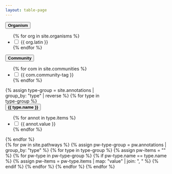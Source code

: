 ```yaml
---
layout: table-page
---
```

<div class="container">
  <div class="row">
    <div class="col-sm" style="max-width:300px;">
<section class="facet">
  <div class="facet-header">
    <button type="button" class="btn btn-link facet-toggle" data-toggle="collapse" href="#organisms" aria-expanded="true" aria-controls="collapseExample">
      <strong class="facet-title">Organism</strong>
    </button>
  </div>
  <div class="facet-body collapse show" id="organisms">
    <ul class="facet-group">
    {% for org in site.organisms %}
      <li class="facet-group-item">
        <label class="form-check-label">
          <input class="form-check-input" type="checkbox" name="organisms" value="{{ org.latin }}">
          {{ org.latin }}
        </label>
      </li>
      {% endfor %}
    </ul>
  </div>
    <div class="facet-header">
    <button type="button" class="btn btn-link facet-toggle" data-toggle="collapse" href="#communities" aria-expanded="true" aria-controls="collapseExample">
      <strong class="facet-title">Community</strong>
    </button>
  </div>
  <div class="facet-body collapse" id="communities">
    <ul class="facet-group">
    {% for com in site.communities %}
      <li class="facet-group-item">
        <label class="form-check-label">
          <input class="form-check-input" type="checkbox" name="communities" value="{{ com.community-tag }}">
          {{ com.community-tag }}
        </label>
      </li>
      {% endfor %}
    </ul>
  </div>
  {% assign type-group = site.annotations | group_by: "type" | reverse %}
  {% for type in type-group %}
      <div class="facet-header">
    <button type="button" class="btn btn-link facet-toggle" data-toggle="collapse" href="#{{ type.name |downcase | replace:" ","_"}}" aria-expanded="true" aria-controls="collapseExample">
      <strong class="facet-title">{{ type.name }}</strong>
    </button>
  </div>
  <div class="facet-body collapse" id="{{ type.name |downcase | replace:" ","_"}}">
    <ul class="facet-group">
    {% for annot in type.items %}
      <li class="facet-group-item">
        <label class="form-check-label">
          <input class="form-check-input" type="checkbox" name="{{ type.name |downcase | replace:" ","_"}}" value="{{ annot.value }}">
          {{ annot.value }}
        </label>
      </li>
      {% endfor %}
    </ul>
  </div>
  {% endfor %}
</section>

<!-- NCBO Ontology Tree Widget
    https://www.bioontology.org/wiki/NCBO_Widgets#NCBO_Ontology_Tree_Widget
 -->
<!-- Or, subset of parent terms per ontology? -->

  </div>

  <div class="col-sm">
    <div class="row" id="cards">
      <!-- Add cards here -->
    </div>
  </div>
</div>

<!-- Hidden table -->
<div class="col-sm">
    <div class="row">
    <div class="results"></div>
<div class="table-responsive-sm">
<table  class="table table-sm" id="myTable"> 
  <th style="display:none;">Organism<br /><input type="text" id="org" style="width:50px;" onkeyup="filterTable()"></th>
  <th style="display:none;">Communities<br /><input type="text" id="com" style="width:50px;" onkeyup="filterTable()"></th>
  <th style="display:none;">Pathway Terms<br /><input type="text" id="pwo" style="width:50px;" onkeyup="filterTable()"></th>
  <th style="display:none;">Disease Terms<br /><input type="text" id="dio" style="width:50px;" onkeyup="filterTable()"></th>
  <th style="display:none;">Cell Types<br /><input type="text" id="cto" style="width:50px;" onkeyup="filterTable()"></th>
 <th style="display:none;" >wpid</th>
 <th style="display:none;" >title</th>
 <th style="display:none;" >url</th>
 <th style="display:none;" >firstorg</th>
  {% for pw in site.pathways %}
  {% assign pw-type-group = pw.annotations | group_by: "type" %}
  <tr>
    <td style="display:none;" title="{{ pw.organisms | join: ", "}}">{{ pw.organisms | join: ", "}}</td>
    <td style="display:none;" title="{{ pw.communities | join: ", "}}">{{ pw.communities | join: ", "}}</td>
    {% for type in type-group %}  
      {% assign pw-items = "" %}
      {% for pw-type in pw-type-group %}
        {% if pw-type.name == type.name %}
          {% assign pw-items = pw-type.items | map: "value" | join: ", " %}
        {% endif %}
      {% endfor %}
      <td style="display:none;" title="{{ pw-items }}">
      <div style="overflow: hidden; max-height: 50px; white-space: nowrap; text-overflow: ellipsis;">
      {{ pw-items }}
      </div>
      </td>
    {% endfor %}
    <td style="display:none;" >{{ pw.wpid }}</td>
    <td style="display:none;" >{{ pw.title }}</td>
    <td style="display:none;" >{{ pw.url }}</td>
    <td style="display:none;" >{{ pw.organisms.first }}</td>
  </tr>
  {% endfor %}
</table>
</div>
    </div>
</div>
</div>

<script>
// TABLE FILTER
// Declare one-time variables
var table = document.getElementById("myTable");
var tr = table.getElementsByTagName("tr");
var cardDiv = document.getElementById('cards');
var fils = {
  'org':0,
  'com':1,
  'pwo':2,
  'dio':3,
  'cto':4
};

function filterTable() {
  // Declare variables
  var activeFils, emptyFils, input, filSplit, td, i, txtValue, cardVars;
  activeFils = [];
  emptyFils = [];
  cardVars = {};
  cardDiv.innerHTML = "";
  
  // Define empty and active filter sets
  Object.keys(fils).forEach(key => {
    input = document.getElementById(key).value;
    if (input.length > 0){
      activeFils.push(key);
    } else {
      emptyFils.push(key);
    }
  });
 
  // Loop through all table rows
  for (i = 0; i < tr.length; i++) {
    // Loop through column filters
    if(activeFils.length == 0) {
      // Hide all if nothing selected 
      tr[i].style.display = "none";
    } else if (emptyFils.length > 0) {
      // Show all rows if an column filter is empty 
      tr[i].style.display = "";
    }
    // Loop through active column filters
    activeFils.forEach(key => {
      input = document.getElementById(key);
      filSplit = input.value.toUpperCase().split(",");
      td = tr[i].getElementsByTagName("td")[fils[key]];
      if (td) {
        txtValue = td.textContent || td.innerText;
        tvSplit = txtValue.toUpperCase().trim().split(",");
        // console.log(tvSplit);
        // console.log(filSplit);
        if (filSplit.filter(value => tvSplit.includes(value)).length > 0  //filter.indexOf(txtValue.toUpperCase()) !== -1  
        && tr[i].style.display != "none") {
          // Show those that match the filter and aren't already hidden
          tr[i].style.display = "";
        } else {
          // Hide those that don't match the filter
          tr[i].style.display = "none";
        }
      } 
    });
    if (tr[i].style.display == "" && i > 0){
      cardVars["wpid"] = tr[i].cells[5].innerText;
      cardVars["title"] = tr[i].cells[6].innerText;
      cardVars["url"] = tr[i].cells[7].innerText;
      cardVars["org"] = tr[i].cells[8].innerText;
      addCard(cardVars);
    } 
    // console.log(tr[i]);
  }
}

// $("#myTable tbody tr:visible").each(function(){$(this)[1]})[2].textContent

// Listen for organism checkboxes
var orgList = []
var interests = document.querySelectorAll("[name=organisms"); 
for (var index = 0; index < interests.length; index++) { 
    interests[index].addEventListener("change", function(evt){ 
        var checkbox = evt.target; 
        //console.log(checkbox.value + " changed to " + checkbox.checked); 
        orgList = $("input:checkbox[name=organisms]:checked").map(function(){return $(this).val()}).get();
        document.getElementById('org').value = orgList;
        filterTable();
    }); 
}
// Listen for community checkboxes
var comList = []
var interests = document.querySelectorAll("[name=communities"); 
for (var index = 0; index < interests.length; index++) { 
    interests[index].addEventListener("change", function(evt){ 
        var checkbox = evt.target; 
        //console.log(checkbox.value + " changed to " + checkbox.checked); 
        comList = $("input:checkbox[name=communities]:checked").map(function(){return $(this).val()}).get();
        document.getElementById('com').value = comList;
        filterTable();
    }); 
}
// Listen for Pathway Ontology checkboxes
var pwoList = []
var interests = document.querySelectorAll("[name=pathway_ontology"); 
for (var index = 0; index < interests.length; index++) { 
    interests[index].addEventListener("change", function(evt){ 
        var checkbox = evt.target; 
        //console.log(checkbox.value + " changed to " + checkbox.checked); 
        pwoList = $("input:checkbox[name=pathway_ontology]:checked").map(function(){return $(this).val()}).get();
        document.getElementById('pwo').value = pwoList;
        filterTable();
    }); 
}
// Listen for Disease checkboxes
var dioList = []
var interests = document.querySelectorAll("[name=disease"); 
for (var index = 0; index < interests.length; index++) { 
    interests[index].addEventListener("change", function(evt){ 
        var checkbox = evt.target; 
        //console.log(checkbox.value + " changed to " + checkbox.checked); 
        dioList = $("input:checkbox[name=disease]:checked").map(function(){return $(this).val()}).get();
        document.getElementById('dio').value = dioList;
        filterTable();
    }); 
}
// Listen for Pathway Ontology checkboxes
var ctoList = []
var interests = document.querySelectorAll("[name=cell_type"); 
for (var index = 0; index < interests.length; index++) { 
    interests[index].addEventListener("change", function(evt){ 
        var checkbox = evt.target; 
        //console.log(checkbox.value + " changed to " + checkbox.checked); 
        ctoList = $("input:checkbox[name=cell_type]:checked").map(function(){return $(this).val()}).get();
        document.getElementById('cto').value = ctoList;
        filterTable();
    }); 
}


// URL PARAMETERS
var orgList, comList, pwoList, dioList, ctoList;
var url_string = window.location.href;
var url = new URL(url_string);
if (url.searchParams.toString().length > 0){
  orgList = url.searchParams.get("org");
  comList = url.searchParams.get("com");
  pwoList = url.searchParams.get("pwo");
  dioList = url.searchParams.get("dio");
  ctoList = url.searchParams.get("cto");
} else {
  // Check org:human by default if no other parameters
  orgList = "Homo sapiens";
  comList = null;
  pwoList = null;
  dioList = null;
  ctoList = null;

}  
//console.log(orgList);

// CHECKBOXES
var event = document.createEvent("HTMLEvents");
event.initEvent('change', false, true);

if(null != orgList){
  document.getElementById("organisms").classList.add('show');
  document.getElementById("organisms").classList.remove('hide');  
orgList.split(",").forEach(key => {
  var checkbox = document.querySelectorAll(`input[type='checkbox'][name='organisms'][value=${CSS.escape(key)}]`)[0];
  checkbox.checked = true;
  checkbox.dispatchEvent(event);
});
} else {
  document.getElementById("organisms").classList.add('hide');
  document.getElementById("organisms").classList.remove('show');
}
if(null != comList){
  document.getElementById("communities").classList.add('show');
  document.getElementById("communities").classList.remove('hide'); 
comList.split(",").forEach(key => {
  var checkbox = document.querySelectorAll(`input[type='checkbox'][name='communities'][value=${CSS.escape(key)}]`)[0];
  checkbox.checked = true;
  checkbox.dispatchEvent(event);
});
} else {
  document.getElementById("communities").classList.add('hide');
  document.getElementById("communities").classList.remove('show');
}
if(null != pwoList){
  document.getElementById("pathway_ontology").classList.add('show');
  document.getElementById("pathway_ontology").classList.remove('hide'); 
pwoList.split(",").forEach(key => {
  var checkbox = document.querySelectorAll(`input[type='checkbox'][name='pathway_ontology'][value=${CSS.escape(key)}]`)[0];
  checkbox.checked = true;
  checkbox.dispatchEvent(event);
});
} else {
  document.getElementById("pathway_ontology").classList.add('hide');
  document.getElementById("pathway_ontology").classList.remove('show');
}
if(null != dioList){
  document.getElementById("disease").classList.add('show');
  document.getElementById("disease").classList.remove('hide'); 
dioList.split(",").forEach(key => {
  var checkbox = document.querySelectorAll(`input[type='checkbox'][name='disease'][value=${CSS.escape(key)}]`)[0];
  checkbox.checked = true;
  checkbox.dispatchEvent(event);
});
} else {
  document.getElementById("disease").classList.add('hide');
  document.getElementById("disease").classList.remove('show');
}
if(null != ctoList){
  document.getElementById("cell_type").classList.add('show');
  document.getElementById("cell_type").classList.remove('hide'); 
ctoList.split(",").forEach(key => {
  var checkbox = document.querySelectorAll(`input[type='checkbox'][name='cell_type'][value=${CSS.escape(key)}]`)[0];
  checkbox.checked = true;
  checkbox.dispatchEvent(event);
});
} else {
  document.getElementById("cell_type").classList.add('hide');
  document.getElementById("cell_type").classList.remove('show');
}

// function to add cards
function addCard(c){
  cardDiv.innerHTML += '<div class="col-sm-auto">' +
    '<div class="card" style="width: 10rem;">' +
      '<a class="card-link" href="'+c["url"]+'">' +
        '<img class="card-img-top" src="https://www.wikipathways.org//wpi/wpi.php?action=downloadFile&type=png&pwTitle=Pathway:'+c["wpid"]+'" alt="'+c["title"]+'">' +
        '<div class="card-body">' +
          '<p class="card-text">'+c["title"]+' <em>('+c["org"]+')</em></p>' +
  '</div></a></div></div>';
}

  // <div class="col-sm-auto">
  //   <div class="card" style="width: 10rem;">
  //     <a class="card-link" href="{{ pw.url }}">
  //       <img class="card-img-top" src="https://www.wikipathways.org//wpi/wpi.php?action=downloadFile&type=png&pwTitle=Pathway:{{pw.wpid}}" alt="{{ pw.title }}p">
  //       <div class="card-body">
  //         <p class="card-text">{{ pw.title }} <em>({{ pw.organisms.first }})</em></p>
  //       </div>
  //     </a>
  //   </div>
  // </div>

</script>